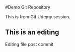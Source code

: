 #Demo Git Repository

This is from Git Udemy session.

## This is an editing

Editing file post commit